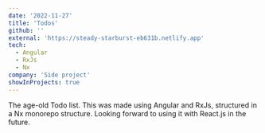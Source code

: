 ```yaml
---
date: '2022-11-27'
title: 'Todos'
github: ''
external: 'https://steady-starburst-eb631b.netlify.app'
tech:
  - Angular
  - RxJs
  - Nx
company: 'Side project'
showInProjects: true
---
```


The age-old Todo list. This was made using Angular and RxJs, structured in a Nx monorepo structure. Looking forward to using it with React.js in the future.
